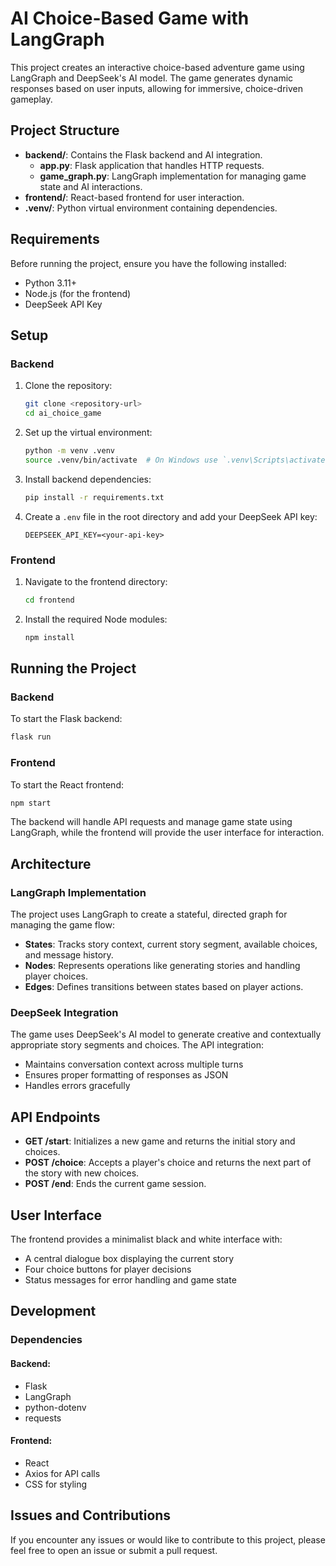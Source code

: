 # AI Choice-Based Game with LangGraph

This project creates an interactive choice-based adventure game using LangGraph and DeepSeek's AI model. The game generates dynamic responses based on user inputs, allowing for immersive, choice-driven gameplay.

## Project Structure

- **backend/**: Contains the Flask backend and AI integration.
  - **app.py**: Flask application that handles HTTP requests.
  - **game_graph.py**: LangGraph implementation for managing game state and AI interactions.
- **frontend/**: React-based frontend for user interaction.
- **.venv/**: Python virtual environment containing dependencies.

## Requirements

Before running the project, ensure you have the following installed:

- Python 3.11+
- Node.js (for the frontend)
- DeepSeek API Key

## Setup

### Backend

1. Clone the repository:
   ```bash
   git clone <repository-url>
   cd ai_choice_game
   ```

2. Set up the virtual environment:
   ```bash
   python -m venv .venv
   source .venv/bin/activate  # On Windows use `.venv\Scripts\activate`
   ```

3. Install backend dependencies:
   ```bash
   pip install -r requirements.txt
   ```

4. Create a `.env` file in the root directory and add your DeepSeek API key:
   ```
   DEEPSEEK_API_KEY=<your-api-key>
   ```

### Frontend

1. Navigate to the frontend directory:
   ```bash
   cd frontend
   ```

2. Install the required Node modules:
   ```bash
   npm install
   ```

## Running the Project

### Backend

To start the Flask backend:
```bash
flask run
```

### Frontend

To start the React frontend:
```bash
npm start
```

The backend will handle API requests and manage game state using LangGraph, while the frontend will provide the user interface for interaction.

## Architecture

### LangGraph Implementation

The project uses LangGraph to create a stateful, directed graph for managing the game flow:

- **States**: Tracks story context, current story segment, available choices, and message history.
- **Nodes**: Represents operations like generating stories and handling player choices.
- **Edges**: Defines transitions between states based on player actions.

### DeepSeek Integration

The game uses DeepSeek's AI model to generate creative and contextually appropriate story segments and choices. The API integration:

- Maintains conversation context across multiple turns
- Ensures proper formatting of responses as JSON
- Handles errors gracefully

## API Endpoints

- **GET /start**: Initializes a new game and returns the initial story and choices.
- **POST /choice**: Accepts a player's choice and returns the next part of the story with new choices.
- **POST /end**: Ends the current game session.

## User Interface

The frontend provides a minimalist black and white interface with:

- A central dialogue box displaying the current story
- Four choice buttons for player decisions
- Status messages for error handling and game state

## Development

### Dependencies

#### Backend:

- Flask
- LangGraph
- python-dotenv
- requests

#### Frontend:

- React
- Axios for API calls
- CSS for styling

## Issues and Contributions

If you encounter any issues or would like to contribute to this project, please feel free to open an issue or submit a pull request.